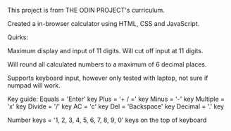 This project is from THE ODIN PROJECT's curriculum.

Created a in-browser calculator using HTML, CSS and JavaScript.

Quirks:

Maximum display and input of 11 digits. Will cut off input at 11 digits.

Will round all calculated numbers to a maximum of 6 decimal places.

Supports keyboard input, however only tested with laptop, not sure if numpad will work.

Key guide:
Equals = 'Enter' key
Plus = '+ / =' key
Minus = '-' key
Multiple = 'x' key
Divide = '/' key
AC = 'c' key
Del = 'Backspace' key
Decimal = '.' key

Number keys = '1, 2, 3, 4, 5, 6, 7, 8, 9, 0' keys on the top of keyboard